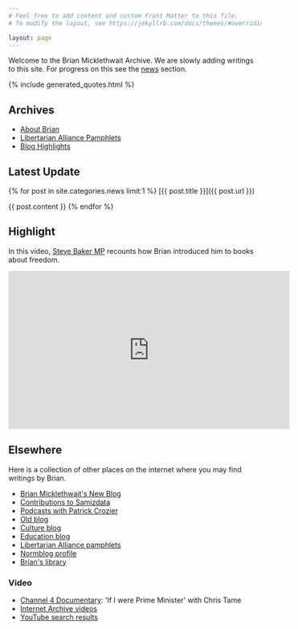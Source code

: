 ```yaml
---
# Feel free to add content and custom Front Matter to this file.
# To modify the layout, see https://jekyllrb.com/docs/themes/#overriding-theme-defaults

layout: page
---
```


Welcome to the Brian Micklethwait Archive. We are slowly adding
writings to this site. For progress on this see the [news](news.html)
section.

{% include generated_quotes.html %}

## Archives

- [About Brian](aboutbrian/)
- [Libertarian Alliance Pamphlets](la/)
- [Blog Highlights](blog-highlights.html)

## Latest Update

{% for post in site.categories.news limit:1 %}
[{{ post.title }}]({{ post.url }})

{{ post.content }}
{% endfor %}

## Highlight

In this video, [Steve Baker MP](https://www.stevebaker.info/) recounts how Brian introduced him to books about freedom.

<iframe width="560" height="315" src="https://www.youtube.com/embed/gKB0Xt0hIQ8" title="YouTube video player" frameborder="0" allow="accelerometer; autoplay; clipboard-write; encrypted-media; gyroscope; picture-in-picture" allowfullscreen></iframe>

## Elsewhere

Here is a collection of other places
on the internet where you may find writings by Brian.

- [Brian Micklethwait's New Blog](https://www.brianmicklethwaitsnewblog.com/)
- [Contributions to Samizdata](https://www.samizdata.net/author/brian/)
- [Podcasts with Patrick Crozier](https://croziervision.podbean.com/)
- [Old blog](http://www.brianmicklethwait.com/)
- [Culture blog](http://www.brianmicklethwait.com/culture/archives/2003/01/)
- [Education blog](http://www.brianmicklethwait.com/index.php/education)
- [Libertarian Alliance pamphlets](http://www.libertarian.co.uk/lapubs/pubindex.htm)
- [Normblog profile](https://normblog.typepad.com/normblog/2007/02/the_normblog_pr_2.html)
- [Brian's library](https://www.libib.com/u/sjgibbs/l/1303003)

### Video
- [Channel 4 Documentary](https://youtu.be/Hhmog-5plwo?t=1384): 'If I were Prime Minister' with Chris Tame
- [Internet Archive videos](https://archive.org/details/@libertarian_videos)
- [YouTube search results](https://www.youtube.com/results?search_query=brian+micklethwait)
